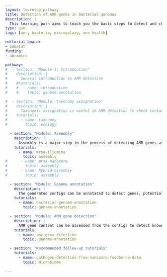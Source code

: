 ```yaml
---
layout: learning-pathway
title: Detection of AMR genes in bacterial genomes
description: |
  This learning path aims to teach you the basic steps to detect and check Antimicrobial resistance (AMR) genes in bacterial genomes using Galaxy.
type: use
tags: [amr, bacteria, microgalaxy, one-health]

editorial_board:
- bebatut
funding:
- abromics

pathway:
#  - section: "Module 1: Introduction"
#    description: |
#      General introduction to AMR detection
#    #tutorials:
#    #  - name: introduction
#    #    topic: genome-annotation

#  - section: "Module: Taxonomy assignation"
#    description: |
#      Taxonomic assignation is useful in AMR detection to check contamination and confirm species
#    tutorials:
#      - name: taxonomy
#        topic: ecology

  - section: "Module: Assembly"
    description: |
      Assembly is a major step in the process of detecting AMR genes as it combines sequenced reads into contigs, longer sequences where it will be easier to identify genes and in particular AMR genes
    tutorials:
      - name: mrsa-illumina
        topic: assembly
#      - name: mrsa-nanopore
#        topic: assembly
#      - name: hybrid-assembly
#        topic: assembly

  - section: "Module: Genome annotation"
    description: |
      The generated contigs can be annotated to detect genes, potential plasmids, etc. This will help the AMR gene detection process, especially the verification and visualization
    tutorials:
      - name: bacterial-genome-annotation
        topic: genome-annotation

  - section: "Module: AMR gene detection"
    description: |
      AMR gene content can be assessed from the contigs to detect known resistance mechanisms and potentially identify novel mechanisms.
    tutorials:
      - name: amr-gene-detection
        topic: genome-annotation

  - section: "Recommended follow-up tutorials"
    tutorials:
      - name: pathogen-detection-from-nanopore-foodborne-data
        topic: microbiome

---
```

